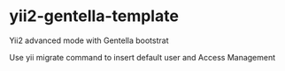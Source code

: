 # yii2-gentella-template
Yii2 advanced mode with Gentella bootstrat


Use yii migrate command to insert default user and Access Management
